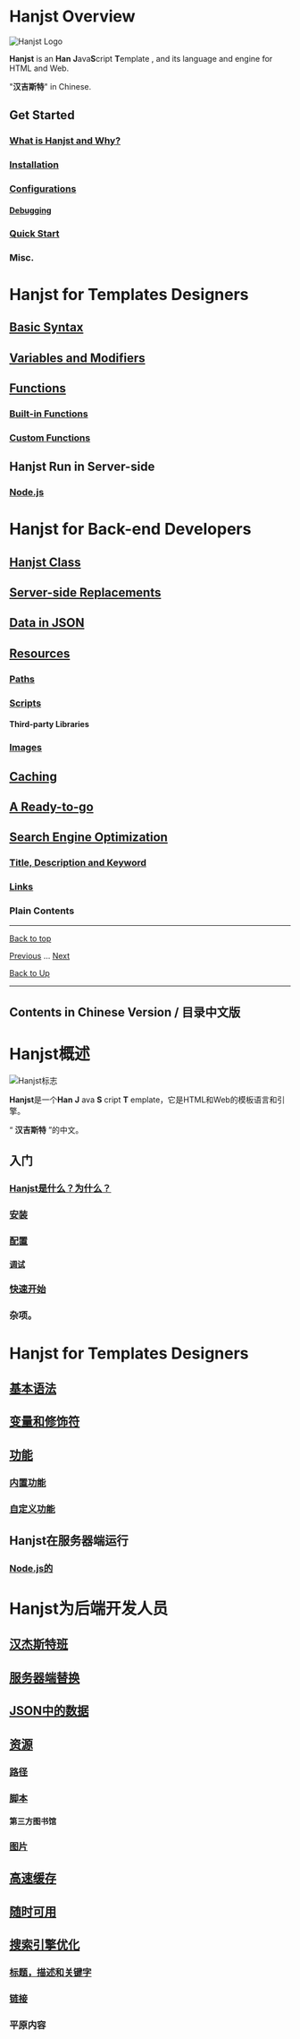 
# Hanjst Overview


![Hanjst Logo](http://ufqi.com/blog/wp-content/uploads/2019/06/hanjst-logo.201901.jpg)

**Hanjst** is an **Han** **J**ava**S**cript **T**emplate   ,  and its language and engine for HTML and Web.

"**汉吉斯特**" in Chinese.

## Get Started
### [What is Hanjst and Why?](/hanjst/what-is-hanjst)
### [Installation](/hanjst/hanjst-install)
### [Configurations](/hanjst/hanjst-config)
#### [Debugging](/hanjst/hanjst-debug)
### [Quick Start](/hanjst/hanjst-ready-to-go)
### Misc.

# Hanjst for Templates Designers
## [Basic Syntax](/hanjst/hanjst-syntax)
## [Variables and Modifiers](/hanjst/hanjst-variable)
## [Functions](/hanjst/hanjst-function)
### [Built-in Functions](/hanjst/hanjst-function)
### [Custom Functions](/hanjst/hanjst-function-2)
## Hanjst Run in Server-side
### [Node.js](/hanjst/hanjst-nodejs)

# Hanjst for Back-end Developers
## [Hanjst Class](/hanjst/hanjst-class) 
## [Server-side Replacements](/hanjst/hanjst-replacement)
## [Data in JSON](/hanjst/data-in-json)
## [Resources](/hanjst/hanjst-resource)
### [Paths](/hanjst/hanjst-resource)
### [Scripts](/hanjst/hanjst-resource)
#### Third-party Libraries
### [Images](/hanjst/hanjst-resource)
## [Caching](/hanjst/hanjst-cache)
## [A Ready-to-go](/hanjst/hanjst-ready-to-go)
## [Search Engine Optimization](/hanjst/hanjst-seo)
### [Title, Description and Keyword](/hanjst/hanjst-seo)
### [Links](/hanjst/hanjst-seo)
### Plain Contents


---
[Back to top](index)

[Previous](../index)  ...  [Next](./what-is-hanjst)

[Back to Up](../index)


----
Contents in Chinese Version / 目录中文版
---
# Hanjst概述

![Hanjst标志](http://ufqi.com/blog/wp-content/uploads/2019/06/hanjst-logo.201901.jpg)

**Hanjst**是一个**Han** **J** ava **S** cript **T** emplate，它是HTML和Web的模板语言和引擎。

“ **汉吉斯特** ”的中文。

## 入门[](https://wadelau.github.io/hanjst/#get-started)

### [Hanjst是什么？为什么？](https://wadelau.github.io/hanjst/what-is-hanjst)[](https://wadelau.github.io/hanjst/#what-is-hanjst-and-why)

### [安装](https://wadelau.github.io/hanjst/hanjst-install)[](https://wadelau.github.io/hanjst/#installation)

### [配置](https://wadelau.github.io/hanjst/hanjst-config)[](https://wadelau.github.io/hanjst/#configurations)

#### [调试](https://wadelau.github.io/hanjst/hanjst-debug)[](https://wadelau.github.io/hanjst/#debugging)

### [快速开始](https://wadelau.github.io/hanjst/hanjst-ready-to-go)[](https://wadelau.github.io/hanjst/#quick-start)

### 杂项。[](https://wadelau.github.io/hanjst/#misc)

# Hanjst for Templates Designers

## [基本语法](https://wadelau.github.io/hanjst/hanjst-syntax)[](https://wadelau.github.io/hanjst/#basic-syntax)

## [变量和修饰符](https://wadelau.github.io/hanjst/hanjst-variable)[](https://wadelau.github.io/hanjst/#variables-and-modifiers)

## [功能](https://wadelau.github.io/hanjst/hanjst-function)[](https://wadelau.github.io/hanjst/#functions)

### [内置功能](https://wadelau.github.io/hanjst/hanjst-function)[](https://wadelau.github.io/hanjst/#built-in-functions)

### [自定义功能](https://wadelau.github.io/hanjst/hanjst-function-2)[](https://wadelau.github.io/hanjst/#custom-functions)

## Hanjst在服务器端运行[](https://wadelau.github.io/hanjst/#hanjst-run-in-server-side)

### [Node.js的](https://wadelau.github.io/hanjst/hanjst-nodejs)[](https://wadelau.github.io/hanjst/#nodejs)

# Hanjst为后端开发人员

## [汉杰斯特班](https://wadelau.github.io/hanjst/hanjst-class)[](https://wadelau.github.io/hanjst/#hanjst-class)

## [服务器端替换](https://wadelau.github.io/hanjst/hanjst-replacement)[](https://wadelau.github.io/hanjst/#server-side-replacements)

## [JSON中的数据](https://wadelau.github.io/hanjst/data-in-json)[](https://wadelau.github.io/hanjst/#data-in-json)

## [资源](https://wadelau.github.io/hanjst/hanjst-resource)[](https://wadelau.github.io/hanjst/#resources)

### [路径](https://wadelau.github.io/hanjst/hanjst-resource)[](https://wadelau.github.io/hanjst/#paths)

### [脚本](https://wadelau.github.io/hanjst/hanjst-resource)[](https://wadelau.github.io/hanjst/#scripts)

#### 第三方图书馆[](https://wadelau.github.io/hanjst/#third-party-libraries)

### [图片](https://wadelau.github.io/hanjst/hanjst-resource)[](https://wadelau.github.io/hanjst/#images)

## [高速缓存](https://wadelau.github.io/hanjst/hanjst-cache)[](https://wadelau.github.io/hanjst/#caching)

## [随时可用](https://wadelau.github.io/hanjst/hanjst-ready-to-go)[](https://wadelau.github.io/hanjst/#a-ready-to-go)

## [搜索引擎优化](https://wadelau.github.io/hanjst/hanjst-seo)[](https://wadelau.github.io/hanjst/#search-engine-optimization)

### [标题，描述和关键字](https://wadelau.github.io/hanjst/hanjst-seo)[](https://wadelau.github.io/hanjst/#title-description-and-keyword)

### [链接](https://wadelau.github.io/hanjst/hanjst-seo)[](https://wadelau.github.io/hanjst/#links)

### 平原内容

<!--stackedit_data:
eyJoaXN0b3J5IjpbMjc1NDc0MDE2LC0xNDg0OTA0OTM2LC0xMD
c3OTE3MDE4LC0xNDE3MzcyNzI3LDIwNzQxNDkwNzMsLTI2NzY4
MzUxNSwtNTU3NTMyMDUyLC0yMDcwNzM2MzI5LDIxMjQzNjE5MD
AsMTc1MTE0MzQzNSw4NTEwNDg2MTNdfQ==
-->